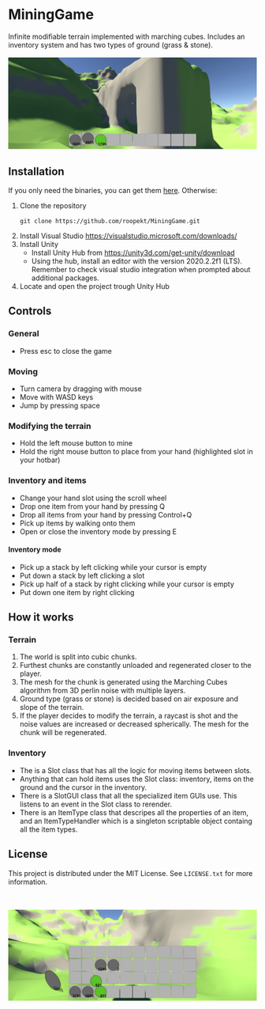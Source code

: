 # MiningGame 

Infinite modifiable terrain implemented with marching cubes. Includes an inventory system and has two types of ground (grass & stone).
<br/><br/>
![a house](https://github.com/roopekt/MiningGame/blob/main/ReadmeData/house.png)

## Installation 

If you only need the binaries, you can get them [here](https://github.com/roopekt/MiningGame/releases). Otherwise:

 1. Clone the repository
	```shell
	git clone https://github.com/roopekt/MiningGame.git
	```
2. Install Visual Studio
	https://visualstudio.microsoft.com/downloads/
3. Install Unity
	- Install Unity Hub from https://unity3d.com/get-unity/download
	- Using the hub, install  an editor with the version 2020.2.2f1 (LTS). Remember to check visual studio integration when prompted about additional packages.
4. Locate and open the project trough Unity Hub

## Controls 

### General 
- Press esc to close the game

### Moving 
- Turn camera by dragging with mouse
- Move with WASD keys
- Jump by pressing space

### Modifying the terrain 
- Hold the left mouse button to mine
- Hold the right mouse button to place from your hand (highlighted slot in your hotbar)

### Inventory and items
- Change your hand slot using the scroll wheel
- Drop one item from your hand by pressing Q
- Drop all items from your hand by pressing Control+Q
- Pick up items by walking onto them
- Open or close the inventory mode by pressing E
#### Inventory mode 
- Pick up a stack by left clicking while your cursor is empty
- Put down a stack by left clicking a slot
- Pick up half of a stack by right clicking while your cursor is empty
- Put down one item by right clicking

## How it works 

### Terrain
1. The world is split into cubic chunks.
2. Furthest chunks are constantly unloaded and regenerated closer to the player.
3. The mesh for the chunk is generated using the Marching Cubes algorithm from 3D perlin noise with multiple layers.
4. Ground type (grass or stone) is decided based on air exposure and slope of the terrain.
5. If the player decides to modify the terrain, a raycast is shot and the noise values are increased or decreased spherically. The mesh for the chunk will be regenerated.

### Inventory
- The is a Slot class that has all the logic for moving items between slots.
- Anything that can hold items uses the Slot class: inventory, items on the ground and the cursor in the inventory.
- There is a SlotGUI class that all the specialized item GUIs use. This listens to an event in the Slot class to rerender.
- There is an ItemType class that descripes all the properties of an item, and an ItemTypeHandler which is a singleton scriptable object containg all the item types.

## License 

This project is distributed under the MIT License. See `LICENSE.txt` for more information.

<br/><br/>
![inventory and a item on the ground](https://github.com/roopekt/MiningGame/blob/main/ReadmeData/inventory.png)
